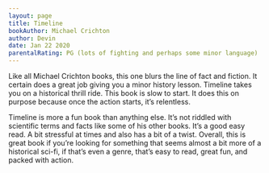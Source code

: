 ```yaml
---
layout: page
title: Timeline
bookAuthor: Michael Crichton
author: Devin
date: Jan 22 2020
parentalRating: PG (lots of fighting and perhaps some minor language)
---
```

Like all Michael Crichton books, this one blurs the line of fact and fiction. It certain does a great job giving you a minor history lesson. Timeline takes you on a historical thrill ride. This book is slow to start. It does this on purpose because once the action starts, it’s relentless. 

Timeline is more a fun book than anything else. It’s not riddled with scientific terms and facts like some of his other books. It’s a good easy read. A bit stressful at times and also has a bit of a twist. Overall, this is great book if you’re looking for something that seems almost a bit more of a historical sci-fi, if that’s even a genre, that’s easy to read, great fun, and packed with action.  
